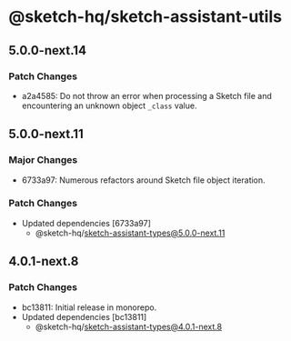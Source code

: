 # @sketch-hq/sketch-assistant-utils

## 5.0.0-next.14

### Patch Changes

- a2a4585: Do not throw an error when processing a Sketch file and encountering an unknown object
  `_class` value.

## 5.0.0-next.11

### Major Changes

- 6733a97: Numerous refactors around Sketch file object iteration.

### Patch Changes

- Updated dependencies [6733a97]
  - @sketch-hq/sketch-assistant-types@5.0.0-next.11

## 4.0.1-next.8

### Patch Changes

- bc13811: Initial release in monorepo.
- Updated dependencies [bc13811]
  - @sketch-hq/sketch-assistant-types@4.0.1-next.8

